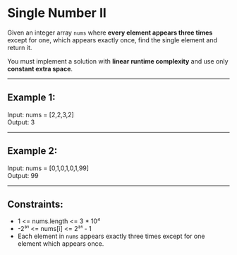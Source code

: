 # Single Number II

Given an integer array `nums` where **every element appears three times** except for one, which appears exactly once, find the single element and return it.

You must implement a solution with **linear runtime complexity** and use only **constant extra space**.

---

## Example 1:

Input: nums = [2,2,3,2]  
Output: 3

---

## Example 2:

Input: nums = [0,1,0,1,0,1,99]  
Output: 99

---

## Constraints:

- 1 <= nums.length <= 3 \* 10⁴
- -2³¹ <= nums[i] <= 2³¹ - 1
- Each element in `nums` appears exactly three times except for one element which appears once.
